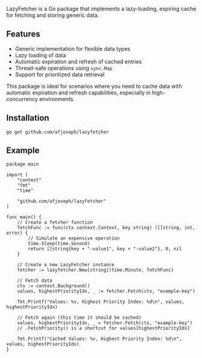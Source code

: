 LazyFetcher is a Go package that implements a lazy-loading, expiring cache for fetching and storing generic data.

## Features

- Generic implementation for flexible data types
- Lazy loading of data
- Automatic expiration and refresh of cached entries
- Thread-safe operations using `sync.Map`
- Support for prioritized data retrieval

This package is ideal for scenarios where you need to cache data with automatic expiration and refresh capabilities, especially in high-concurrency environments.

## Installation

```
go get github.com/afjoseph/lazyfetcher
```

## Example

```
package main

import (
    "context"
    "fmt"
    "time"

    "github.com/afjoseph/lazyfetcher"
)

func main() {
    // Create a fetcher function
    fetchFunc := func(ctx context.Context, key string) ([]string, int, error) {
        // Simulate an expensive operation
        time.Sleep(time.Second)
        return []string{key + "-value1", key + "-value2"}, 0, nil
    }

    // Create a new LazyFetcher instance
    fetcher := lazyfetcher.New[string](time.Minute, fetchFunc)

    // Fetch data
    ctx := context.Background()
    values, highestPriorityIdx, _ := fetcher.Fetch(ctx, "example-key")

    fmt.Printf("Values: %v, Highest Priority Index: %d\n", values, highestPriorityIdx)

    // Fetch again (this time it should be cached)
    values, highestPriorityIdx, _ = fetcher.Fetch(ctx, "example-key")
    // .FetchPriority() is a shortcut for values[highestPriorityIdx]

    fmt.Printf("Cached Values: %v, Highest Priority Index: %d\n", values, highestPriorityIdx)
}
```
